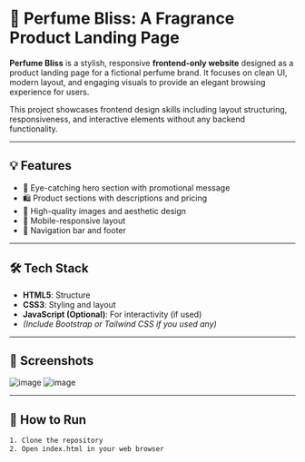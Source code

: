 # 🌸 Perfume Bliss: A Fragrance Product Landing Page

**Perfume Bliss** is a stylish, responsive **frontend-only website** designed as a product landing page for a fictional perfume brand. It focuses on clean UI, modern layout, and engaging visuals to provide an elegant browsing experience for users.

This project showcases frontend design skills including layout structuring, responsiveness, and interactive elements without any backend functionality.

---

## 💡 Features

- 🌼 Eye-catching hero section with promotional message
- 🛍️ Product sections with descriptions and pricing
- 📸 High-quality images and aesthetic design
- 📱 Mobile-responsive layout
- 🔗 Navigation bar and footer

---

## 🛠️ Tech Stack

- **HTML5**: Structure
- **CSS3**: Styling and layout
- **JavaScript (Optional)**: For interactivity (if used)
- *(Include Bootstrap or Tailwind CSS if you used any)*

---

## 📸 Screenshots

![image](https://github.com/user-attachments/assets/52e7ae5f-4dcc-4c0a-82c8-62ae892fa6f7)
![image](https://github.com/user-attachments/assets/a03c1007-36b2-4160-9571-184515ac8f84)

---

## 🚀 How to Run

```bash
1. Clone the repository
2. Open index.html in your web browser
